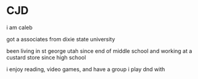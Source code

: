 # CJD
i am caleb

got a associates from dixie state university

been living in st george utah since end of middle school and working at a custard store since high school

i enjoy reading, video games, and have a group i play dnd with
